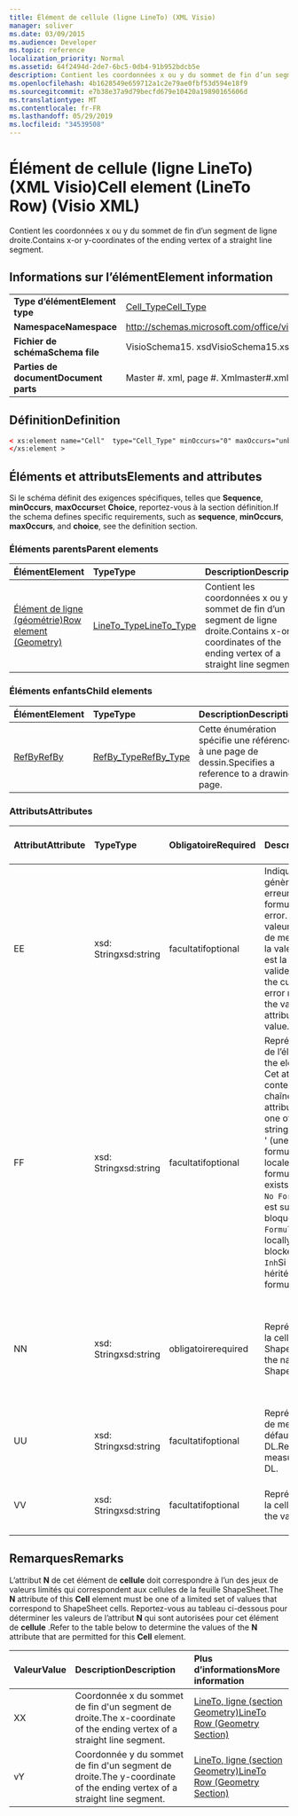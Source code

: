 ```yaml
---
title: Élément de cellule (ligne LineTo) (XML Visio)
manager: soliver
ms.date: 03/09/2015
ms.audience: Developer
ms.topic: reference
localization_priority: Normal
ms.assetid: 64f2494d-2de7-6bc5-0db4-91b952bdcb5e
description: Contient les coordonnées x ou y du sommet de fin d’un segment de ligne droite.
ms.openlocfilehash: 4b1628549e659712a1c2e79ae0fbf53d594e18f9
ms.sourcegitcommit: e7b38e37a9d79becfd679e10420a19890165606d
ms.translationtype: MT
ms.contentlocale: fr-FR
ms.lasthandoff: 05/29/2019
ms.locfileid: "34539508"
---
```

# <a name="cell-element-lineto-row-visio-xml"></a><span data-ttu-id="48581-103">Élément de cellule (ligne LineTo) (XML Visio)</span><span class="sxs-lookup"><span data-stu-id="48581-103">Cell element (LineTo Row) (Visio XML)</span></span>

<span data-ttu-id="48581-104">Contient les coordonnées x ou y du sommet de fin d’un segment de ligne droite.</span><span class="sxs-lookup"><span data-stu-id="48581-104">Contains x-or y-coordinates of the ending vertex of a straight line segment.</span></span>
  
## <a name="element-information"></a><span data-ttu-id="48581-105">Informations sur l’élément</span><span class="sxs-lookup"><span data-stu-id="48581-105">Element information</span></span>

|||
|:-----|:-----|
|<span data-ttu-id="48581-106">**Type d’élément**</span><span class="sxs-lookup"><span data-stu-id="48581-106">**Element type**</span></span> <br/> |[<span data-ttu-id="48581-107">Cell_Type</span><span class="sxs-lookup"><span data-stu-id="48581-107">Cell_Type</span></span>](cell_type-complextypevisio-xml.md) <br/> |
|<span data-ttu-id="48581-108">**Namespace**</span><span class="sxs-lookup"><span data-stu-id="48581-108">**Namespace**</span></span> <br/> |http://schemas.microsoft.com/office/visio/2012/main  <br/> |
|<span data-ttu-id="48581-109">**Fichier de schéma**</span><span class="sxs-lookup"><span data-stu-id="48581-109">**Schema file**</span></span> <br/> |<span data-ttu-id="48581-110">VisioSchema15. xsd</span><span class="sxs-lookup"><span data-stu-id="48581-110">VisioSchema15.xsd</span></span>  <br/> |
|<span data-ttu-id="48581-111">**Parties de document**</span><span class="sxs-lookup"><span data-stu-id="48581-111">**Document parts**</span></span> <br/> |<span data-ttu-id="48581-112">Master #. xml, page #. Xml</span><span class="sxs-lookup"><span data-stu-id="48581-112">master#.xml, page#.xml</span></span>  <br/> |
   
## <a name="definition"></a><span data-ttu-id="48581-113">Définition</span><span class="sxs-lookup"><span data-stu-id="48581-113">Definition</span></span>

```XML
< xs:element name="Cell"  type="Cell_Type" minOccurs="0" maxOccurs="unbounded" >
</xs:element >
```

## <a name="elements-and-attributes"></a><span data-ttu-id="48581-114">Éléments et attributs</span><span class="sxs-lookup"><span data-stu-id="48581-114">Elements and attributes</span></span>

<span data-ttu-id="48581-115">Si le schéma définit des exigences spécifiques, telles que **Sequence**, **minOccurs**, **maxOccurs**et **Choice**, reportez-vous à la section définition.</span><span class="sxs-lookup"><span data-stu-id="48581-115">If the schema defines specific requirements, such as **sequence**, **minOccurs**, **maxOccurs**, and **choice**, see the definition section.</span></span> 
  
### <a name="parent-elements"></a><span data-ttu-id="48581-116">Éléments parents</span><span class="sxs-lookup"><span data-stu-id="48581-116">Parent elements</span></span>

|<span data-ttu-id="48581-117">**Élément**</span><span class="sxs-lookup"><span data-stu-id="48581-117">**Element**</span></span>|<span data-ttu-id="48581-118">**Type**</span><span class="sxs-lookup"><span data-stu-id="48581-118">**Type**</span></span>|<span data-ttu-id="48581-119">**Description**</span><span class="sxs-lookup"><span data-stu-id="48581-119">**Description**</span></span>|
|:-----|:-----|:-----|
|[<span data-ttu-id="48581-120">Élément de ligne (géométrie)</span><span class="sxs-lookup"><span data-stu-id="48581-120">Row element (Geometry)</span></span>](row-element-geometry-sectionvisio-xml.md) <br/> |[<span data-ttu-id="48581-121">LineTo_Type</span><span class="sxs-lookup"><span data-stu-id="48581-121">LineTo_Type</span></span>](lineto_type-complextypevisio-xml.md) <br/> |<span data-ttu-id="48581-122">Contient les coordonnées x ou y du sommet de fin d’un segment de ligne droite.</span><span class="sxs-lookup"><span data-stu-id="48581-122">Contains x-or y-coordinates of the ending vertex of a straight line segment.</span></span>  <br/> |
   
### <a name="child-elements"></a><span data-ttu-id="48581-123">Éléments enfants</span><span class="sxs-lookup"><span data-stu-id="48581-123">Child elements</span></span>

|<span data-ttu-id="48581-124">**Élément**</span><span class="sxs-lookup"><span data-stu-id="48581-124">**Element**</span></span>|<span data-ttu-id="48581-125">**Type**</span><span class="sxs-lookup"><span data-stu-id="48581-125">**Type**</span></span>|<span data-ttu-id="48581-126">**Description**</span><span class="sxs-lookup"><span data-stu-id="48581-126">**Description**</span></span>|
|:-----|:-----|:-----|
|[<span data-ttu-id="48581-127">RefBy</span><span class="sxs-lookup"><span data-stu-id="48581-127">RefBy</span></span>](refby-element-cell_type-complextypevisio-xml.md) <br/> |[<span data-ttu-id="48581-128">RefBy_Type</span><span class="sxs-lookup"><span data-stu-id="48581-128">RefBy_Type</span></span>](refby_type-complextypevisio-xml.md) <br/> |<span data-ttu-id="48581-129">Cette énumération spécifie une référence à une page de dessin.</span><span class="sxs-lookup"><span data-stu-id="48581-129">Specifies a reference to a drawing page.</span></span>  <br/> |
   
### <a name="attributes"></a><span data-ttu-id="48581-130">Attributs</span><span class="sxs-lookup"><span data-stu-id="48581-130">Attributes</span></span>

|<span data-ttu-id="48581-131">**Attribut**</span><span class="sxs-lookup"><span data-stu-id="48581-131">**Attribute**</span></span>|<span data-ttu-id="48581-132">**Type**</span><span class="sxs-lookup"><span data-stu-id="48581-132">**Type**</span></span>|<span data-ttu-id="48581-133">**Obligatoire**</span><span class="sxs-lookup"><span data-stu-id="48581-133">**Required**</span></span>|<span data-ttu-id="48581-134">**Description**</span><span class="sxs-lookup"><span data-stu-id="48581-134">**Description**</span></span>|<span data-ttu-id="48581-135">**Valeurs possibles**</span><span class="sxs-lookup"><span data-stu-id="48581-135">**Possible values**</span></span>|
|:-----|:-----|:-----|:-----|:-----|
|<span data-ttu-id="48581-136">E</span><span class="sxs-lookup"><span data-stu-id="48581-136">E</span></span>  <br/> |<span data-ttu-id="48581-137">xsd: String</span><span class="sxs-lookup"><span data-stu-id="48581-137">xsd:string</span></span>  <br/> |<span data-ttu-id="48581-138">facultatif</span><span class="sxs-lookup"><span data-stu-id="48581-138">optional</span></span>  <br/> |<span data-ttu-id="48581-139">Indique que la formule génère une erreur.</span><span class="sxs-lookup"><span data-stu-id="48581-139">Indicates that the formula evaluates to an error.</span></span> <span data-ttu-id="48581-140">La valeur **E** est la valeur actuelle (chaîne de message d’erreur); la valeur de l’attribut **V** est la dernière valeur valide.</span><span class="sxs-lookup"><span data-stu-id="48581-140">The value of **E** is the current value (an error message string); the value of the **V** attribute is the last valid value.</span></span>  <br/> |<span data-ttu-id="48581-141">Chaîne de message d’erreur.</span><span class="sxs-lookup"><span data-stu-id="48581-141">An error message string.</span></span>  <br/> |
|<span data-ttu-id="48581-142">F</span><span class="sxs-lookup"><span data-stu-id="48581-142">F</span></span>  <br/> |<span data-ttu-id="48581-143">xsd: String</span><span class="sxs-lookup"><span data-stu-id="48581-143">xsd:string</span></span>  <br/> |<span data-ttu-id="48581-144">facultatif</span><span class="sxs-lookup"><span data-stu-id="48581-144">optional</span></span>  <br/> | <span data-ttu-id="48581-145">Représente la formule de l’élément.</span><span class="sxs-lookup"><span data-stu-id="48581-145">Represents the element's formula.</span></span> <span data-ttu-id="48581-146">Cet attribut peut contenir l’une des chaînes suivantes:</span><span class="sxs-lookup"><span data-stu-id="48581-146">This attribute can contain one of the following strings:</span></span>  <br/>  <span data-ttu-id="48581-147">' (une formule) 'si la formule existe localement</span><span class="sxs-lookup"><span data-stu-id="48581-147">'(some formula)' if the formula exists locally</span></span>  <br/>  <span data-ttu-id="48581-148">`No Formula`Si la formule est supprimée ou bloquée localement</span><span class="sxs-lookup"><span data-stu-id="48581-148">`No Formula` if the formula is locally deleted or blocked</span></span>  <br/>  <span data-ttu-id="48581-149">`Inh`Si la formule est héritée.</span><span class="sxs-lookup"><span data-stu-id="48581-149">`Inh` if the formula is inherited.</span></span>  <br/> |<span data-ttu-id="48581-150">Une formule.</span><span class="sxs-lookup"><span data-stu-id="48581-150">A formula.</span></span>  <br/> |
|<span data-ttu-id="48581-151">N</span><span class="sxs-lookup"><span data-stu-id="48581-151">N</span></span>  <br/> |<span data-ttu-id="48581-152">xsd: String</span><span class="sxs-lookup"><span data-stu-id="48581-152">xsd:string</span></span>  <br/> |<span data-ttu-id="48581-153">obligatoire</span><span class="sxs-lookup"><span data-stu-id="48581-153">required</span></span>  <br/> |<span data-ttu-id="48581-154">Représente le nom de la cellule ShapeSheet.</span><span class="sxs-lookup"><span data-stu-id="48581-154">Represents the name of the ShapeSheet cell.</span></span>  <br/> |<span data-ttu-id="48581-155">Nom de la cellule ShapeSheet.</span><span class="sxs-lookup"><span data-stu-id="48581-155">The name of the ShapeSheet cell.</span></span>  <br/> <span data-ttu-id="48581-156">Consultez la section Remarques ci-dessous.</span><span class="sxs-lookup"><span data-stu-id="48581-156">See the Remarks section below.</span></span>  <br/> |
|<span data-ttu-id="48581-157">U</span><span class="sxs-lookup"><span data-stu-id="48581-157">U</span></span>  <br/> |<span data-ttu-id="48581-158">xsd: String</span><span class="sxs-lookup"><span data-stu-id="48581-158">xsd:string</span></span>  <br/> |<span data-ttu-id="48581-159">facultatif</span><span class="sxs-lookup"><span data-stu-id="48581-159">optional</span></span>  <br/> |<span data-ttu-id="48581-160">Représente une unité de mesure la valeur par défaut est DL.</span><span class="sxs-lookup"><span data-stu-id="48581-160">Represents a unit of measure The default is DL.</span></span>  <br/> |<span data-ttu-id="48581-161">Unités de la cellule.</span><span class="sxs-lookup"><span data-stu-id="48581-161">The units of the cell.</span></span>  <br/> |
|<span data-ttu-id="48581-162">V</span><span class="sxs-lookup"><span data-stu-id="48581-162">V</span></span>  <br/> |<span data-ttu-id="48581-163">xsd: String</span><span class="sxs-lookup"><span data-stu-id="48581-163">xsd:string</span></span>  <br/> |<span data-ttu-id="48581-164">facultatif</span><span class="sxs-lookup"><span data-stu-id="48581-164">optional</span></span>  <br/> |<span data-ttu-id="48581-165">Représente la valeur de la cellule.</span><span class="sxs-lookup"><span data-stu-id="48581-165">Represents the value of the cell.</span></span>  <br/> |<span data-ttu-id="48581-166">Valeur de la cellule ShapeSheet.</span><span class="sxs-lookup"><span data-stu-id="48581-166">The value of the ShapeSheet cell.</span></span>  <br/> |
   
## <a name="remarks"></a><span data-ttu-id="48581-167">Remarques</span><span class="sxs-lookup"><span data-stu-id="48581-167">Remarks</span></span>

<span data-ttu-id="48581-168">L’attribut **N** de cet élément de **cellule** doit correspondre à l’un des jeux de valeurs limités qui correspondent aux cellules de la feuille ShapeSheet.</span><span class="sxs-lookup"><span data-stu-id="48581-168">The **N** attribute of this **Cell** element must be one of a limited set of values that correspond to ShapeSheet cells.</span></span> <span data-ttu-id="48581-169">Reportez-vous au tableau ci-dessous pour déterminer les valeurs de l’attribut **N** qui sont autorisées pour cet élément de **cellule** .</span><span class="sxs-lookup"><span data-stu-id="48581-169">Refer to the table below to determine the values of the **N** attribute that are permitted for this **Cell** element.</span></span> 
  
|<span data-ttu-id="48581-170">**Valeur**</span><span class="sxs-lookup"><span data-stu-id="48581-170">**Value**</span></span>|<span data-ttu-id="48581-171">**Description**</span><span class="sxs-lookup"><span data-stu-id="48581-171">**Description**</span></span>|<span data-ttu-id="48581-172">**Plus d’informations**</span><span class="sxs-lookup"><span data-stu-id="48581-172">**More information**</span></span>|
|:-----|:-----|:-----|
|<span data-ttu-id="48581-173">X</span><span class="sxs-lookup"><span data-stu-id="48581-173">X</span></span>  <br/> |<span data-ttu-id="48581-174">Coordonnée x du sommet de fin d'un segment de droite.</span><span class="sxs-lookup"><span data-stu-id="48581-174">The x-coordinate of the ending vertex of a straight line segment.</span></span>  <br/> |[<span data-ttu-id="48581-175">LineTo, ligne (section Geometry)</span><span class="sxs-lookup"><span data-stu-id="48581-175">LineTo Row (Geometry Section)</span></span>](lineto-row-geometry-section.md) <br/> |
|<span data-ttu-id="48581-176">v</span><span class="sxs-lookup"><span data-stu-id="48581-176">Y</span></span>  <br/> |<span data-ttu-id="48581-177">Coordonnée y du sommet de fin d'un segment de droite.</span><span class="sxs-lookup"><span data-stu-id="48581-177">The y-coordinate of the ending vertex of a straight line segment.</span></span>  <br/> |[<span data-ttu-id="48581-178">LineTo, ligne (section Geometry)</span><span class="sxs-lookup"><span data-stu-id="48581-178">LineTo Row (Geometry Section)</span></span>](lineto-row-geometry-section.md) <br/> |
   

